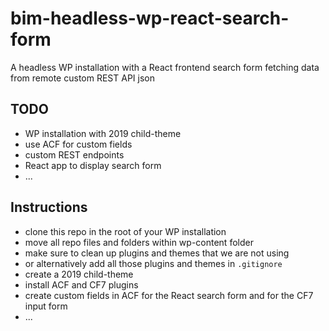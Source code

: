 # bim-headless-wp-react-search-form

A headless WP installation with a React frontend search form fetching data from remote custom REST API json

## TODO

- WP installation with 2019 child-theme
- use ACF for custom fields
- custom REST endpoints
- React app to display search form
- ...

## Instructions

- clone this repo in the root of your WP installation
- move all repo files and folders within wp-content folder
- make sure to clean up plugins and themes that we are not using
- or alternatively add all those plugins and themes in `.gitignore`
- create a 2019 child-theme
- install ACF and CF7 plugins
- create custom fields in ACF for the React search form and for the CF7 input form
- ...
